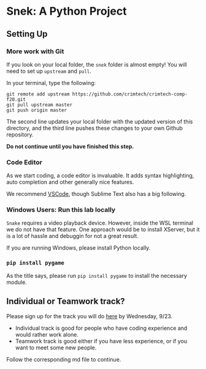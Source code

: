 # Snek: A Python Project

## Setting Up
### More work with Git
If you look on your local folder, the `snek` folder is almost empty! You will need to set up `upstream` and `pull`.

In your terminal, type the following:
```
git remote add upstream https://github.com/crimtech/crimtech-comp-f20.git
git pull upstream master
git push origin master
```

The second line updates your local folder with the updated version of this directory, and the third line pushes these changes to your own Github repository.

**Do not continue until you have finished this step.**
### Code Editor
As we start coding, a code editor is invaluable. It adds syntax highlighting, auto completion and other generally nice features.

We recommend [VSCode](https://code.visualstudio.com/), though Sublime Text also has a big following.

### Windows Users: Run this lab locally
`Snake` requires a video playback device. However, inside the WSL terminal we do not have that feature. One approach would be to install XServer, but it is a lot of hassle and debuggin for not a great result.

If you are running Windows, please install Python locally.

### `pip install pygame`
As the title says, please run `pip install pygame` to install the necessary module.

## Individual or Teamwork track?
Please sign up for the track you will do [here](https://forms.gle/EUF76mH1TamrbFkL8) by Wednesday, 9/23.
* Individual track is good for people who have coding experience and would rather work alone.
* Teamwork track is good either if you have less experience, or if you want to meet some new people.

Follow the corresponding md file to continue.
